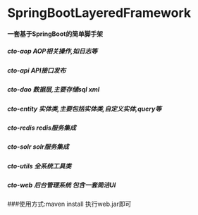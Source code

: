 # SpringBootLayeredFramework

#### 一套基于SpringBoot的简单脚手架

##### cto-aop AOP相关操作,如日志等
##### cto-api API接口发布
##### cto-dao 数据层,主要存储sql xml
##### cto-entity 实体类,主要包括实体类,自定义实体,query等
##### cto-redis redis服务集成
##### cto-solr solr服务集成
##### cto-utils 全系统工具类
##### cto-web 后台管理系统 包含一套简洁UI



###使用方式:maven install 执行web.jar即可

